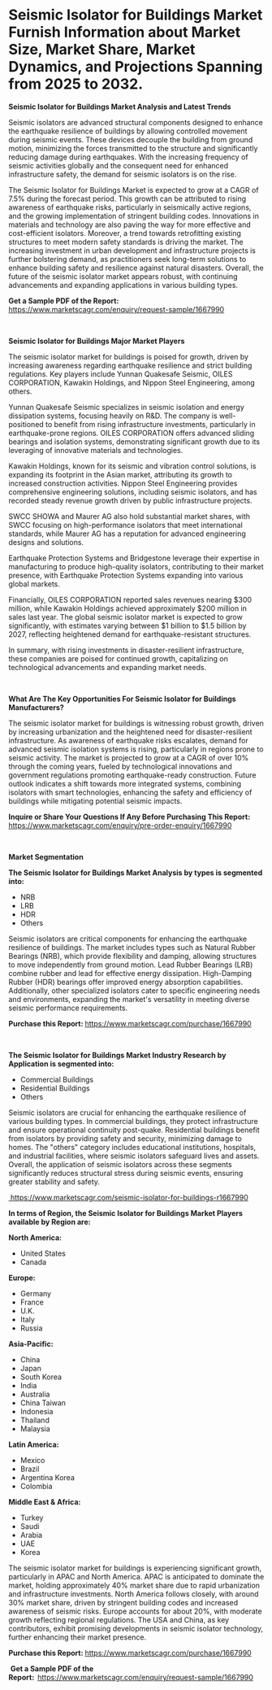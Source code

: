 <p><h1>Seismic Isolator for Buildings Market Furnish Information about Market Size, Market Share, Market Dynamics, and Projections Spanning from 2025 to 2032.</h1></p><p><strong>Seismic Isolator for Buildings Market Analysis and Latest Trends</strong></p>
<p><p>Seismic isolators are advanced structural components designed to enhance the earthquake resilience of buildings by allowing controlled movement during seismic events. These devices decouple the building from ground motion, minimizing the forces transmitted to the structure and significantly reducing damage during earthquakes. With the increasing frequency of seismic activities globally and the consequent need for enhanced infrastructure safety, the demand for seismic isolators is on the rise.</p><p>The Seismic Isolator for Buildings Market is expected to grow at a CAGR of 7.5% during the forecast period. This growth can be attributed to rising awareness of earthquake risks, particularly in seismically active regions, and the growing implementation of stringent building codes. Innovations in materials and technology are also paving the way for more effective and cost-efficient isolators. Moreover, a trend towards retrofitting existing structures to meet modern safety standards is driving the market. The increasing investment in urban development and infrastructure projects is further bolstering demand, as practitioners seek long-term solutions to enhance building safety and resilience against natural disasters. Overall, the future of the seismic isolator market appears robust, with continuing advancements and expanding applications in various building types.</p></p>
<p><strong>Get a Sample PDF of the Report:&nbsp;</strong> <a href="https://www.marketscagr.com/enquiry/request-sample/1667990?utm_campaign=2529&utm_medium=2&utm_source=Github&utm_content=ia&utm_term=19042025&utm_id=seismic-isolator-for-buildings">https://www.marketscagr.com/enquiry/request-sample/1667990</a></p>
<p>&nbsp;</p>
<p><strong>Seismic Isolator for Buildings Major Market Players</strong></p>
<p><p>The seismic isolator market for buildings is poised for growth, driven by increasing awareness regarding earthquake resilience and strict building regulations. Key players include Yunnan Quakesafe Seismic, OILES CORPORATION, Kawakin Holdings, and Nippon Steel Engineering, among others. </p><p>Yunnan Quakesafe Seismic specializes in seismic isolation and energy dissipation systems, focusing heavily on R&D. The company is well-positioned to benefit from rising infrastructure investments, particularly in earthquake-prone regions. OILES CORPORATION offers advanced sliding bearings and isolation systems, demonstrating significant growth due to its leveraging of innovative materials and technologies. </p><p>Kawakin Holdings, known for its seismic and vibration control solutions, is expanding its footprint in the Asian market, attributing its growth to increased construction activities. Nippon Steel Engineering provides comprehensive engineering solutions, including seismic isolators, and has recorded steady revenue growth driven by public infrastructure projects.</p><p>SWCC SHOWA and Maurer AG also hold substantial market shares, with SWCC focusing on high-performance isolators that meet international standards, while Maurer AG has a reputation for advanced engineering designs and solutions.</p><p>Earthquake Protection Systems and Bridgestone leverage their expertise in manufacturing to produce high-quality isolators, contributing to their market presence, with Earthquake Protection Systems expanding into various global markets.</p><p>Financially, OILES CORPORATION reported sales revenues nearing $300 million, while Kawakin Holdings achieved approximately $200 million in sales last year. The global seismic isolator market is expected to grow significantly, with estimates varying between $1 billion to $1.5 billion by 2027, reflecting heightened demand for earthquake-resistant structures. </p><p>In summary, with rising investments in disaster-resilient infrastructure, these companies are poised for continued growth, capitalizing on technological advancements and expanding market needs.</p></p>
<p>&nbsp;</p>
<p><strong>What Are The Key Opportunities For Seismic Isolator for Buildings Manufacturers?</strong></p>
<p><p>The seismic isolator market for buildings is witnessing robust growth, driven by increasing urbanization and the heightened need for disaster-resilient infrastructure. As awareness of earthquake risks escalates, demand for advanced seismic isolation systems is rising, particularly in regions prone to seismic activity. The market is projected to grow at a CAGR of over 10% through the coming years, fueled by technological innovations and government regulations promoting earthquake-ready construction. Future outlook indicates a shift towards more integrated systems, combining isolators with smart technologies, enhancing the safety and efficiency of buildings while mitigating potential seismic impacts.</p></p>
<p><strong>Inquire or Share Your Questions If Any Before Purchasing This Report:</strong> <a href="https://www.marketscagr.com/enquiry/pre-order-enquiry/1667990?utm_campaign=2529&utm_medium=2&utm_source=Github&utm_content=ia&utm_term=19042025&utm_id=seismic-isolator-for-buildings">https://www.marketscagr.com/enquiry/pre-order-enquiry/1667990</a></p>
<p>&nbsp;</p>
<p><strong>Market Segmentation</strong></p>
<p><strong>The Seismic Isolator for Buildings Market Analysis by types is segmented into:</strong></p>
<p><ul><li>NRB</li><li>LRB</li><li>HDR</li><li>Others</li></ul></p>
<p><p>Seismic isolators are critical components for enhancing the earthquake resilience of buildings. The market includes types such as Natural Rubber Bearings (NRB), which provide flexibility and damping, allowing structures to move independently from ground motion. Lead Rubber Bearings (LRB) combine rubber and lead for effective energy dissipation. High-Damping Rubber (HDR) bearings offer improved energy absorption capabilities. Additionally, other specialized isolators cater to specific engineering needs and environments, expanding the market's versatility in meeting diverse seismic performance requirements.</p></p>
<p><strong>Purchase this Report:&nbsp;</strong><a href="https://www.marketscagr.com/purchase/1667990?utm_campaign=2529&utm_medium=2&utm_source=Github&utm_content=ia&utm_term=19042025&utm_id=seismic-isolator-for-buildings">https://www.marketscagr.com/purchase/1667990</a></p>
<p>&nbsp;</p>
<p><strong>The Seismic Isolator for Buildings Market Industry Research by Application is segmented into:</strong></p>
<p><ul><li>Commercial Buildings</li><li>Residential Buildings</li><li>Others</li></ul></p>
<p><p>Seismic isolators are crucial for enhancing the earthquake resilience of various building types. In commercial buildings, they protect infrastructure and ensure operational continuity post-quake. Residential buildings benefit from isolators by providing safety and security, minimizing damage to homes. The "others" category includes educational institutions, hospitals, and industrial facilities, where seismic isolators safeguard lives and assets. Overall, the application of seismic isolators across these segments significantly reduces structural stress during seismic events, ensuring greater stability and safety.</p></p>
<p><a href="https://www.marketscagr.com/seismic-isolator-for-buildings-r1667990?utm_campaign=2529&utm_medium=2&utm_source=Github&utm_content=ia&utm_term=19042025&utm_id=seismic-isolator-for-buildings">&nbsp;https://www.marketscagr.com/seismic-isolator-for-buildings-r1667990</a></p>
<p><strong>In terms of Region, the Seismic Isolator for Buildings Market Players available by Region are:</strong></p>
<p>
    <p> <strong> North America: </strong>
        <ul>
            <li>United States</li>
            <li>Canada</li>
        </ul>
        </p> 
    <p> <strong> Europe: </strong>
        <ul>
            <li>Germany</li>
            <li>France</li>
            <li>U.K.</li>
            <li>Italy</li>
            <li>Russia</li>
        </ul>
        </p> 
    <p> <strong> Asia-Pacific: </strong>
        <ul>
            <li>China</li>
            <li>Japan</li>
            <li>South Korea</li>
            <li>India</li>
            <li>Australia</li>
            <li>China Taiwan</li>
            <li>Indonesia</li>
            <li>Thailand</li>
            <li>Malaysia</li>
        </ul>
        </p> 
    <p> <strong> Latin America: </strong>
        <ul>
            <li>Mexico</li>
            <li>Brazil</li>
            <li>Argentina Korea</li>
            <li>Colombia</li>
        </ul>
        </p> 
    <p> <strong> Middle East & Africa: </strong>
        <ul>
            <li>Turkey</li>
            <li>Saudi</li>
            <li>Arabia</li>
            <li>UAE</li>
            <li>Korea</li>
        </ul>
    </p>
    </p>
<p><p>The seismic isolator market for buildings is experiencing significant growth, particularly in APAC and North America. APAC is anticipated to dominate the market, holding approximately 40% market share due to rapid urbanization and infrastructure investments. North America follows closely, with around 30% market share, driven by stringent building codes and increased awareness of seismic risks. Europe accounts for about 20%, with moderate growth reflecting regional regulations. The USA and China, as key contributors, exhibit promising developments in seismic isolator technology, further enhancing their market presence.</p></p>
<p><strong>Purchase this Report: </strong><a href="https://www.marketscagr.com/purchase/1667990?utm_campaign=2529&utm_medium=2&utm_source=Github&utm_content=ia&utm_term=19042025&utm_id=seismic-isolator-for-buildings">https://www.marketscagr.com/purchase/1667990</a></p>
<p>&nbsp;<strong>Get a Sample PDF of the Report:&nbsp;&nbsp;</strong><a href="https://www.marketscagr.com/enquiry/request-sample/1667990?utm_campaign=2529&utm_medium=2&utm_source=Github&utm_content=ia&utm_term=19042025&utm_id=seismic-isolator-for-buildings">https://www.marketscagr.com/enquiry/request-sample/1667990</a></p>
<p><strong></strong></p>
<p><p></p><p></p><p></p></p>